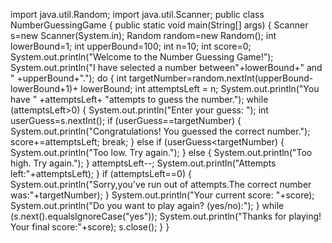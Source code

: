 import java.util.Random;
import java.util.Scanner;
public class NumberGuessingGame 
{
    public static void main(String[] args)
    {
        Scanner s=new Scanner(System.in);
        Random random=new Random();
        int lowerBound=1;
        int upperBound=100;
        int n=10;
        int score=0;
        System.out.println("Welcome to the Number Guessing Game!");
        System.out.println("I have selected a number between"+lowerBound+" and " +upperBound+".");
        do 
        {
            int targetNumber=random.nextInt(upperBound-lowerBound+1)+ lowerBound;
            int attemptsLeft = n;
            System.out.println("You have " +attemptsLeft+ "attempts to guess the number.");
            while (attemptsLeft>0)
            {
                System.out.println("Enter your guess: ");
                int userGuess=s.nextInt();
                if (userGuess==targetNumber)
                {
                    System.out.println("Congratulations! You guessed the correct number.");
                    score+=attemptsLeft;
                    break;
                } else if (userGuess<targetNumber) 
                {
                    System.out.println("Too low. Try again.");
                } else 
                {
                    System.out.println("Too high. Try again.");
                }
                attemptsLeft--;
                System.out.println("Attempts left:"+attemptsLeft);
            }
            if (attemptsLeft==0)
            {
                System.out.println("Sorry,you've run out of attempts.The correct number was:"+targetNumber);
            }
            System.out.println("Your current score: "+score);
            System.out.println("Do you want to play again? (yes/no):");
        } 
        while (s.next().equalsIgnoreCase("yes"));
        System.out.println("Thanks for playing! Your final score:"+score);
        s.close();
    }
}
